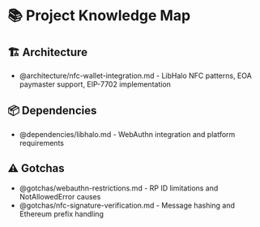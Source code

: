 # 📚 Project Knowledge Map

## 🏗️ Architecture
- @architecture/nfc-wallet-integration.md - LibHalo NFC patterns, EOA paymaster support, EIP-7702 implementation

## 📦 Dependencies
- @dependencies/libhalo.md - WebAuthn integration and platform requirements

## ⚠️ Gotchas
- @gotchas/webauthn-restrictions.md - RP ID limitations and NotAllowedError causes
- @gotchas/nfc-signature-verification.md - Message hashing and Ethereum prefix handling